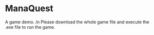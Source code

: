 # ManaQuest
A game demo. /n
Please download the whole game file and execute the .exe file to run the game.

